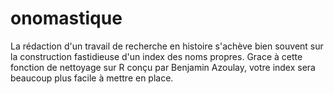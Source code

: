 # onomastique
La rédaction d'un travail de recherche en histoire s'achève bien souvent sur la construction fastidieuse d'un index des noms propres. Grace à cette fonction de nettoyage sur R conçu par Benjamin Azoulay, votre index sera beaucoup plus facile à mettre en place.
